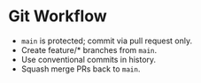 # Git Workflow

- `main` is protected; commit via pull request only.
- Create feature/* branches from `main`.
- Use conventional commits in history.
- Squash merge PRs back to `main`.

